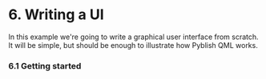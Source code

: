 # 6. Writing a UI

In this example we're going to write a graphical user interface from scratch. It will be simple, but should be enough to illustrate how Pyblish QML works.

### 6.1 Getting started

